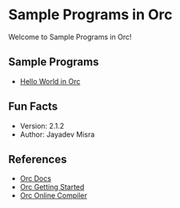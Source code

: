 # Sample Programs in Orc

Welcome to Sample Programs in Orc!

## Sample Programs

- [Hello World in Orc](https://github.com/TheRenegadeCoder/sample-programs/issues/391)

## Fun Facts

- Version: 2.1.2
- Author: Jayadev Misra

## References

- [Orc Docs](https://orc.csres.utexas.edu/documentation.shtml)
- [Orc Getting Started](https://orc.csres.utexas.edu/tutorial.shtml)
- [Orc Online Compiler](https://orc.csres.utexas.edu/tryorc.shtml)

